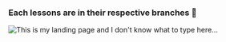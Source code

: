 ### Each lessons are in their respective branches :trumpet:
![This is my landing page and I don't know what to type here...](https://styles.redditmedia.com/t5_2vegg/styles/image_widget_xivpcya20g111.jpg?format=pjpg&s=6705c89b6cf541e9165b2b497f4ac00f3d810475) 
